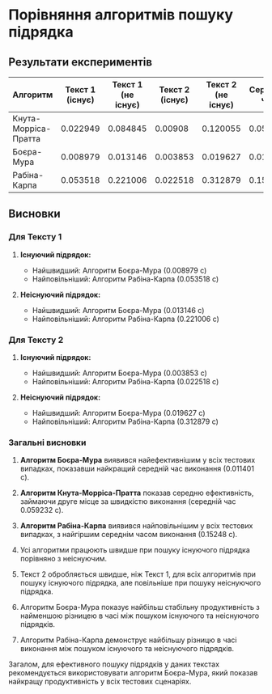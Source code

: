 # Порівняння алгоритмів пошуку підрядка

## Результати експериментів

| Алгоритм             | Текст 1 (існує) | Текст 1 (не існує) | Текст 2 (існує) | Текст 2 (не існує) | Середній час |
|----------------------|-----------------|---------------------|-----------------|---------------------|--------------|
| Кнута-Морріса-Пратта | 0.022949        | 0.084845            | 0.00908         | 0.120055            | 0.059232     |
| Боєра-Мура           | 0.008979        | 0.013146            | 0.003853        | 0.019627            | 0.011401     |
| Рабіна-Карпа         | 0.053518        | 0.221006            | 0.022518        | 0.312879            | 0.15248      |

## Висновки

### Для Тексту 1

1. **Існуючий підрядок:**
   - Найшвидший: Алгоритм Боєра-Мура (0.008979 с)
   - Найповільніший: Алгоритм Рабіна-Карпа (0.053518 с)

2. **Неіснуючий підрядок:**
   - Найшвидший: Алгоритм Боєра-Мура (0.013146 с)
   - Найповільніший: Алгоритм Рабіна-Карпа (0.221006 с)

### Для Тексту 2

1. **Існуючий підрядок:**
   - Найшвидший: Алгоритм Боєра-Мура (0.003853 с)
   - Найповільніший: Алгоритм Рабіна-Карпа (0.022518 с)

2. **Неіснуючий підрядок:**
   - Найшвидший: Алгоритм Боєра-Мура (0.019627 с)
   - Найповільніший: Алгоритм Рабіна-Карпа (0.312879 с)

### Загальні висновки

1. **Алгоритм Боєра-Мура** виявився найефективнішим у всіх тестових випадках, показавши найкращий середній час виконання (0.011401 с).

2. **Алгоритм Кнута-Морріса-Пратта** показав середню ефективність, займаючи друге місце за швидкістю виконання (середній час 0.059232 с).

3. **Алгоритм Рабіна-Карпа** виявився найповільнішим у всіх тестових випадках, з найгіршим середнім часом виконання (0.15248 с).

4. Усі алгоритми працюють швидше при пошуку існуючого підрядка порівняно з неіснуючим.

5. Текст 2 обробляється швидше, ніж Текст 1, для всіх алгоритмів при пошуку існуючого підрядка, але повільніше при пошуку неіснуючого підрядка.

6. Алгоритм Боєра-Мура показує найбільш стабільну продуктивність з найменшою різницею в часі між пошуком існуючого та неіснуючого підрядків.

7. Алгоритм Рабіна-Карпа демонструє найбільшу різницю в часі виконання між пошуком існуючого та неіснуючого підрядків.

Загалом, для ефективного пошуку підрядків у даних текстах рекомендується використовувати алгоритм Боєра-Мура, який показав найкращу продуктивність у всіх тестових сценаріях.